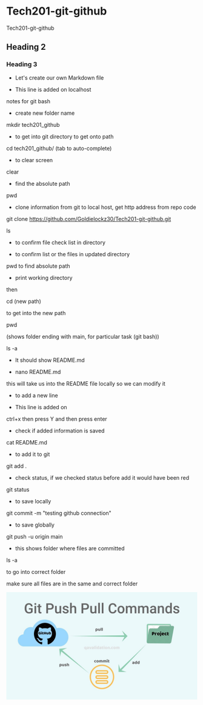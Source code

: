 # Tech201-git-github
Tech201-git-github
## Heading 2
### Heading 3
- Let's create our own Markdown file


- This line is added on localhost

notes for git bash 

- create new folder      name

 mkdir     tech201_github


- to get into git directory to get onto path

cd tech201_github/
(tab to auto-complete)


- to clear screen

clear


- find the absolute path

pwd


- clone information from git to local host, get http address from repo code 

git clone https://github.com/Goldielockz30/Tech201-git-github.git


ls

- to confirm file check list in directory

- to confirm list or the files in updated directory





pwd to find absolute path

- print working directory

then

cd (new path)


to get into the new path

pwd


(shows folder ending with main, for particular task (git bash))

ls -a

- lt should show README.md


- nano README.md

this will take us into the README file locally so we can modify it

  
- to add a new line


- This line is added on

ctrl+x  then press Y and then press enter

- check if added information is saved

cat README.md

- to add it to git

git add .

- check status, if we checked status before add it would have been red

git status

- to save locally

git commit -m "testing github connection"   

- to save globally

git push -u origin main  

- this shows folder where files are committed

ls -a

to go into correct folder


make sure all files are in the same and correct folder


![](git.jpg)
